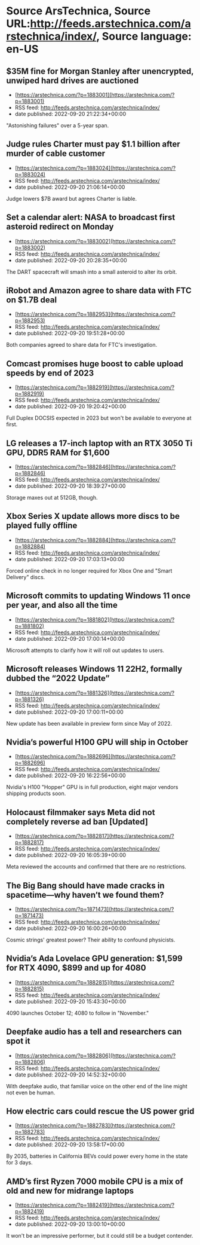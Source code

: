 # Source ArsTechnica, Source URL:http://feeds.arstechnica.com/arstechnica/index/, Source language: en-US

## $35M fine for Morgan Stanley after unencrypted, unwiped hard drives are auctioned
 - [https://arstechnica.com/?p=1883001](https://arstechnica.com/?p=1883001)
 - RSS feed: http://feeds.arstechnica.com/arstechnica/index/
 - date published: 2022-09-20 21:22:34+00:00

"Astonishing failures" over a 5-year span.

## Judge rules Charter must pay $1.1 billion after murder of cable customer
 - [https://arstechnica.com/?p=1883024](https://arstechnica.com/?p=1883024)
 - RSS feed: http://feeds.arstechnica.com/arstechnica/index/
 - date published: 2022-09-20 21:06:14+00:00

Judge lowers $7B award but agrees Charter is liable.

## Set a calendar alert: NASA to broadcast first asteroid redirect on Monday
 - [https://arstechnica.com/?p=1883002](https://arstechnica.com/?p=1883002)
 - RSS feed: http://feeds.arstechnica.com/arstechnica/index/
 - date published: 2022-09-20 20:28:35+00:00

The DART spacecraft will smash into a small asteroid to alter its orbit.

## iRobot and Amazon agree to share data with FTC on $1.7B deal
 - [https://arstechnica.com/?p=1882953](https://arstechnica.com/?p=1882953)
 - RSS feed: http://feeds.arstechnica.com/arstechnica/index/
 - date published: 2022-09-20 19:51:28+00:00

Both companies agreed to share data for FTC's investigation.

## Comcast promises huge boost to cable upload speeds by end of 2023
 - [https://arstechnica.com/?p=1882919](https://arstechnica.com/?p=1882919)
 - RSS feed: http://feeds.arstechnica.com/arstechnica/index/
 - date published: 2022-09-20 19:20:42+00:00

Full Duplex DOCSIS expected in 2023 but won't be available to everyone at first.

## LG releases a 17-inch laptop with an RTX 3050 Ti GPU, DDR5 RAM for $1,600
 - [https://arstechnica.com/?p=1882846](https://arstechnica.com/?p=1882846)
 - RSS feed: http://feeds.arstechnica.com/arstechnica/index/
 - date published: 2022-09-20 18:39:27+00:00

Storage maxes out at 512GB, though.

## Xbox Series X update allows more discs to be played fully offline
 - [https://arstechnica.com/?p=1882884](https://arstechnica.com/?p=1882884)
 - RSS feed: http://feeds.arstechnica.com/arstechnica/index/
 - date published: 2022-09-20 17:03:13+00:00

Forced online check in no longer required for Xbox One and "Smart Delivery" discs.

## Microsoft commits to updating Windows 11 once per year, and also all the time
 - [https://arstechnica.com/?p=1881802](https://arstechnica.com/?p=1881802)
 - RSS feed: http://feeds.arstechnica.com/arstechnica/index/
 - date published: 2022-09-20 17:00:14+00:00

Microsoft attempts to clarify how it will roll out updates to users.

## Microsoft releases Windows 11 22H2, formally dubbed the “2022 Update”
 - [https://arstechnica.com/?p=1881326](https://arstechnica.com/?p=1881326)
 - RSS feed: http://feeds.arstechnica.com/arstechnica/index/
 - date published: 2022-09-20 17:00:11+00:00

New update has been available in preview form since May of 2022.

## Nvidia’s powerful H100 GPU will ship in October
 - [https://arstechnica.com/?p=1882696](https://arstechnica.com/?p=1882696)
 - RSS feed: http://feeds.arstechnica.com/arstechnica/index/
 - date published: 2022-09-20 16:22:56+00:00

Nvidia's H100 "Hopper" GPU is in full production, eight major vendors shipping products soon.

## Holocaust filmmaker says Meta did not completely reverse ad ban [Updated]
 - [https://arstechnica.com/?p=1882817](https://arstechnica.com/?p=1882817)
 - RSS feed: http://feeds.arstechnica.com/arstechnica/index/
 - date published: 2022-09-20 16:05:39+00:00

Meta reviewed the accounts and confirmed that there are no restrictions.

## The Big Bang should have made cracks in spacetime—why haven’t we found them?
 - [https://arstechnica.com/?p=1871473](https://arstechnica.com/?p=1871473)
 - RSS feed: http://feeds.arstechnica.com/arstechnica/index/
 - date published: 2022-09-20 16:00:26+00:00

Cosmic strings' greatest power? Their ability to confound physicists.

## Nvidia’s Ada Lovelace GPU generation: $1,599 for RTX 4090, $899 and up for 4080
 - [https://arstechnica.com/?p=1882815](https://arstechnica.com/?p=1882815)
 - RSS feed: http://feeds.arstechnica.com/arstechnica/index/
 - date published: 2022-09-20 15:43:30+00:00

4090 launches October 12; 4080 to follow in "November."

## Deepfake audio has a tell and researchers can spot it
 - [https://arstechnica.com/?p=1882806](https://arstechnica.com/?p=1882806)
 - RSS feed: http://feeds.arstechnica.com/arstechnica/index/
 - date published: 2022-09-20 14:52:32+00:00

With deepfake audio, that familiar voice on the other end of the line might not even be human.

## How electric cars could rescue the US power grid
 - [https://arstechnica.com/?p=1882783](https://arstechnica.com/?p=1882783)
 - RSS feed: http://feeds.arstechnica.com/arstechnica/index/
 - date published: 2022-09-20 13:58:17+00:00

By 2035, batteries in California BEVs could power every home in the state for 3 days.

## AMD’s first Ryzen 7000 mobile CPU is a mix of old and new for midrange laptops
 - [https://arstechnica.com/?p=1882419](https://arstechnica.com/?p=1882419)
 - RSS feed: http://feeds.arstechnica.com/arstechnica/index/
 - date published: 2022-09-20 13:00:10+00:00

It won't be an impressive performer, but it could still be a budget contender.
